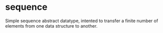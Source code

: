 sequence
========

Simple sequence abstract datatype, intented to transfer a finite number of elements from one data structure to another.